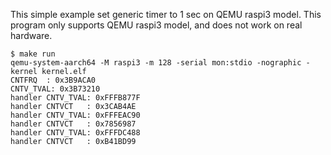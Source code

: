 
This simple example set generic timer to 1 sec on QEMU raspi3 model. 
This program only supports QEMU raspi3 model, and does not work on real hardware.


```
$ make run
qemu-system-aarch64 -M raspi3 -m 128 -serial mon:stdio -nographic -kernel kernel.elf
CNTFRQ  : 0x3B9ACA0
CNTV_TVAL: 0x3B73210
handler CNTV_TVAL: 0xFFFB877F
handler CNTVCT   : 0x3CAB4AE
handler CNTV_TVAL: 0xFFFEAC90
handler CNTVCT   : 0x7856987
handler CNTV_TVAL: 0xFFFDC488
handler CNTVCT   : 0xB41BD99
```
